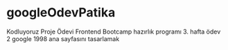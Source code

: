 # googleOdevPatika
Kodluyoruz Proje Ödevi
Frontend Bootcamp hazırlık programı 3. hafta ödev 2 google 1998 ana sayfasını tasarlamak
